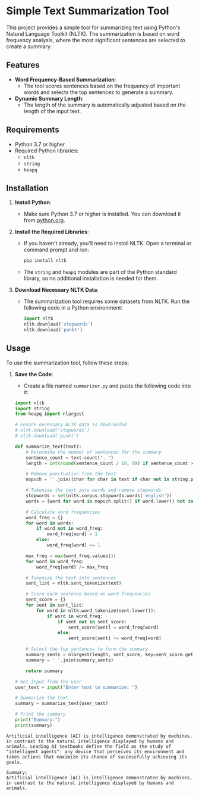 # Simple Text Summarization Tool

This project provides a simple tool for summarizing text using Python's Natural Language Toolkit (NLTK). The summarization is based on word frequency analysis, where the most significant sentences are selected to create a summary.

## Features

- **Word Frequency-Based Summarization**: 
  - The tool scores sentences based on the frequency of important words and selects the top sentences to generate a summary.
- **Dynamic Summary Length**:
  - The length of the summary is automatically adjusted based on the length of the input text.

## Requirements

- Python 3.7 or higher
- Required Python libraries:
  - `nltk`
  - `string`
  - `heapq`

## Installation

1. **Install Python**:
   - Make sure Python 3.7 or higher is installed. You can download it from [python.org](https://www.python.org/downloads/).

2. **Install the Required Libraries**:
   - If you haven't already, you'll need to install NLTK. Open a terminal or command prompt and run:
     ```bash
     pip install nltk
     ```
   - The `string` and `heapq` modules are part of the Python standard library, so no additional installation is needed for them.

3. **Download Necessary NLTK Data**:
   - The summarization tool requires some datasets from NLTK. Run the following code in a Python environment:
     ```python
     import nltk
     nltk.download('stopwords')
     nltk.download('punkt')
     ```

## Usage

To use the summarization tool, follow these steps:

1. **Save the Code**:
   - Create a file named `summarizer.py` and paste the following code into it:

   ```python
   import nltk
   import string
   from heapq import nlargest

   # Ensure necessary NLTK data is downloaded
   # nltk.download('stopwords')
   # nltk.download('punkt')

   def summarize_text(text):
       # Determine the number of sentences for the summary
       sentence_count = text.count(". ")
       length = int(round(sentence_count / 10, 0)) if sentence_count > 20 else 1

       # Remove punctuation from the text
       nopuch = ''.join([char for char in text if char not in string.punctuation])

       # Tokenize the text into words and remove stopwords
       stopwords = set(nltk.corpus.stopwords.words('english'))
       words = [word for word in nopuch.split() if word.lower() not in stopwords]

       # Calculate word frequencies
       word_freq = {}
       for word in words:
           if word not in word_freq:
               word_freq[word] = 1
           else:
               word_freq[word] += 1

       max_freq = max(word_freq.values())
       for word in word_freq:
           word_freq[word] /= max_freq

       # Tokenize the text into sentences
       sent_list = nltk.sent_tokenize(text)

       # Score each sentence based on word frequencies
       sent_score = {}
       for sent in sent_list:
           for word in nltk.word_tokenize(sent.lower()):
               if word in word_freq:
                   if sent not in sent_score:
                       sent_score[sent] = word_freq[word]
                   else:
                       sent_score[sent] += word_freq[word]

       # Select the top sentences to form the summary
       summary_sents = nlargest(length, sent_score, key=sent_score.get)
       summary = ' '.join(summary_sents)

       return summary

   # Get input from the user
   user_text = input("Enter text to summarize: ")

   # Summarize the text
   summary = summarize_text(user_text)

   # Print the summary
   print("Summary:")
   print(summary)


```text
Artificial intelligence (AI) is intelligence demonstrated by machines, in contrast to the natural intelligence displayed by humans and animals. Leading AI textbooks define the field as the study of "intelligent agents": any device that perceives its environment and takes actions that maximize its chance of successfully achieving its goals.

Summary:
Artificial intelligence (AI) is intelligence demonstrated by machines, in contrast to the natural intelligence displayed by humans and animals.


